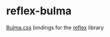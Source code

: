 # reflex-bulma

[Bulma.css](http://bulma.io/) bindings for the [reflex](https://hackage.haskell.org/package/reflex) library
